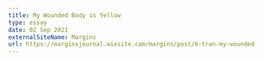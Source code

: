 ```yaml
---
title: My Wounded Body is Yellow
type: essay
date: 02 Sep 2021
externalSiteName: Margins
url: https://marginsjournal.wixsite.com/margins/post/6-tran-my-wounded-body-is-yellow
---
```

